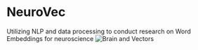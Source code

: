 # NeuroVec
Utilizing NLP and data processing to conduct research on Word Embeddings for neuroscience
![Brain and Vectors](NeuroVecImage.jpg)
